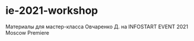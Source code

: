 # ie-2021-workshop
Материалы для мастер-класса Овчаренко Д. на INFOSTART EVENT 2021 Moscow Premiere
